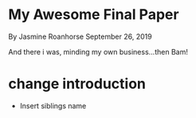 # My Awesome Final Paper

By Jasmine Roanhorse
September 26, 2019

And there i was, minding my own business...then Bam!

# change introduction

- Insert siblings name
